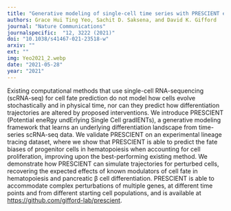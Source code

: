 ```yaml
---
title: "Generative modeling of single-cell time series with PRESCIENT enables prediction of cell trajectories with interventions"
authors: Grace Hui Ting Yeo, Sachit D. Saksena, and David K. Gifford
journal: "Nature Communications"
journalspecific:  "12, 3222 (2021)"
doi: "10.1038/s41467-021-23518-w"
arxiv: ""
ext: ""
img: Yeo2021_2.webp
date: "2021-05-28"
year: "2021"
---
```


Existing computational methods that use single-cell RNA-sequencing (scRNA-seq) for cell fate prediction do not model how cells evolve stochastically and in physical time, nor can they predict how differentiation trajectories are altered by proposed interventions. We introduce PRESCIENT (Potential eneRgy undErlying Single Cell gradIENTs), a generative modeling framework that learns an underlying differentiation landscape from time-series scRNA-seq data. We validate PRESCIENT on an experimental lineage tracing dataset, where we show that PRESCIENT is able to predict the fate biases of progenitor cells in hematopoiesis when accounting for cell proliferation, improving upon the best-performing existing method. We demonstrate how PRESCIENT can simulate trajectories for perturbed cells, recovering the expected effects of known modulators of cell fate in hematopoiesis and pancreatic β cell differentiation. PRESCIENT is able to accommodate complex perturbations of multiple genes, at different time points and from different starting cell populations, and is available at https://github.com/gifford-lab/prescient.
